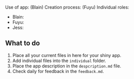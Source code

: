 Use of app:
(Blain)
Creation process:
(Fuyu)
Individual roles:
- Blain:
- Fuyu:
- Jess:

## What to do

1. Place all your current files in here for your shiny app. 
2. Add individual files into the `individual` folder.
3. Place the app description in the `despcription.md` file. 
4. Check daily for feedback in the `feedback.md`. 
